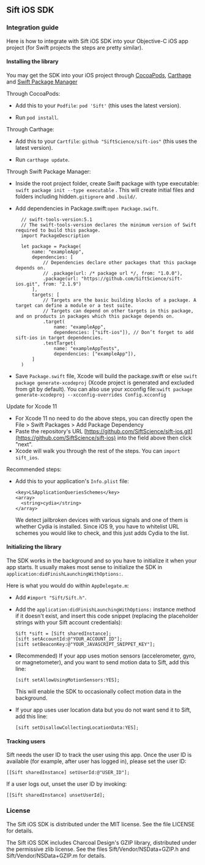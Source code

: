 ## Sift iOS SDK

### Integration guide

Here is how to integrate with Sift iOS SDK into your Objective-C iOS app
project (for Swift projects the steps are pretty similar).

#### Installing the library

You may get the SDK into your iOS project through  [CocoaPods](http://cocoapods.org/), [Carthage](https://github.com/Carthage/Carthage) and [Swift Package Manager](https://github.com/apple/swift-package-manager)

Through CocoaPods:

* Add this to your `Podfile`: `pod 'Sift'` (this uses the latest
  version).

* Run `pod install`.

Through Carthage:

* Add this to your `Cartfile`: `github "SiftScience/sift-ios"` (this
  uses the latest version).

* Run `carthage update`.

Through Swift Package Manager:

* Inside the root project folder, ​create Swift package with type executable: `swift package init --type executable` .
This will create initial files and folders including hidden​ `​.gitignore​` ​and `.build/​`.

* Add dependencies in Package.swift: ​`open Package.swift`.
  
  ```
    // swift-tools-version:5.1
    // The swift-tools-version declares the minimum version of Swift required to build this package.
    import​ ​PackageDescription
    
    let package = Package(
        name: "exampleApp",
        dependencies: [
            // Dependencies declare other packages that this package depends on.
            ​// .package(url: /* package url */, from: "1.0.0"),
            .​package​(​url​: "https://github.com/SiftScience/sift-ios.git"​, ​from​: "2.1.9"​)
        ],
        ​targets​: [
            ​// Targets are the basic building blocks of a package. A target can define a module or a test suite.
            ​// Targets can depend on other targets in this package, and on products in packages which this package depends on.
            ​.target(
                name: "exampleApp",
                dependencies: ["sift-ios"]), // Don’t forget to add sift-ios in target dependencies.
            .testTarget(
                name: "exampleAppTests",
                dependencies: ["exampleApp"]),
        ] 
    )
  ```
* Save `Package.swift` file, Xcode will build the package.swift or else ​`swift package generate-xcodeproj`
(Xcode project is generated and excluded from git by default). 
You can also use your xcconfig file: ​`swift package generate-xcodeproj --xcconfig-overrides Config.xcconfig`

Update for Xcode 11

* For Xcode 11 no need to do the above steps, you can directly open the File > Swift Packages > Add Package Dependency
* Paste the repository's URL [https://github.com/SiftScience/sift-ios.git​](https://github.com/SiftScience/sift-ios)  into the field
above then click "next".
* Xcode will walk you through the rest of the steps. You can `import sift_ios`.

Recommended steps:

* Add this to your application's `Info.plist` file:

  ```
  <key>LSApplicationQueriesSchemes</key>
  <array>
    <string>cydia</string>
  </array>
  ```

  We detect jailbroken devices with various signals and one of them is
  whether Cydia is installed.  Since iOS 9, you have to whitelist URL
  schemes you would like to check, and this just adds Cydia to the list.

#### Initializing the library

The SDK works in the background and so you have to initialize it when
your app starts.  It usually makes most sense to initialize the SDK in
`application:didFinishLaunchingWithOptions:`.

Here is what you would do within `AppDelegate.m`:

* Add `#import "Sift/Sift.h"`.

* Add the `application:didFinishLaunchingWithOptions:` instance method
  if it doesn't exist, and insert this code snippet (replacing the placeholder
  strings with your Sift account credentials):

  ```
  Sift *sift = [Sift sharedInstance];
  [sift setAccountId:@"YOUR_ACCOUNT_ID"];
  [sift setBeaconKey:@"YOUR_JAVASCRIPT_SNIPPET_KEY"];
  ```

* (Recommended) If your app uses motion sensors (accelerometer, gyro, or
  magnetometer), and you want to send motion data to Sift, add this line:
  ```
  [sift setAllowUsingMotionSensors:YES];
  ```
  This will enable the SDK to occasionally collect motion data in the
  background.
  
* If your app uses user location data but you do not want send it to
  Sift, add this line:
  ```
  [sift setDisallowCollectingLocationData:YES];
  ```

#### Tracking users

Sift needs the user ID to track the user using this app. Once the user ID
is available (for example, after user has logged in), please set the
user ID:

```
[[Sift sharedInstance] setUserId:@"USER_ID"];
```

If a user logs out, unset the user ID by invoking:

```
[[Sift sharedInstance] unsetUserId];
```

### License

The Sift iOS SDK is distributed under the MIT license. See the file LICENSE for details.

The Sift iOS SDK  includes Charcoal Design's GZIP library, distributed under the permissive zlib license.  See the files Sift/Vendor/NSData+GZIP.h and Sift/Vendor/NSData+GZIP.m for details.
